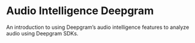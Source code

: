 # Audio Intelligence Deepgram
An introduction to using Deepgram’s audio intelligence features to analyze audio using Deepgram SDKs.

